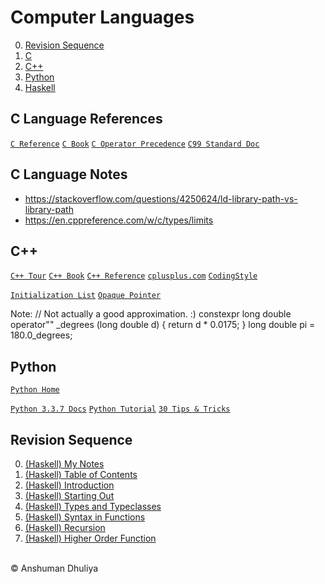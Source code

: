 Computer Languages
=========================

0. [Revision Sequence](#revisionsequence)
1. [C](#clanguage)
2. [C++](#cpp)
3. [Python](#python)
4. [Haskell](haskell/index.html)


## C Language References
[`C Reference`](https://en.cppreference.com/w/c/language)
[`C Book`](files/knr-c-programming.pdf)
[`C Operator Precedence`](files/c-operator-precedence.png)
[`C99 Standard Doc`](http://www.open-std.org/jtc1/sc22/wg14/www/docs/n1256.pdf)

## C Language Notes
* <https://stackoverflow.com/questions/4250624/ld-library-path-vs-library-path>
* <https://en.cppreference.com/w/c/types/limits>

C++
--------
[`C++ Tour`](files/TourOfCpp_Stroustrup_2013.pdf)
[`C++ Book`](files/Straustrup4th.pdf)
[`C++ Reference`](https://en.cppreference.com/w/cpp/language)
[`cplusplus.com`](http://www.cplusplus.com/)
[`CodingStyle`](http://www.yolinux.com/TUTORIALS/LinuxTutorialC++CodingStyle.html)

[`Initialization List`](http://forums.codeguru.com/showthread.php?464084-C-General-What-is-the-initialization-list-and-why-should-I-use-it)
[`Opaque Pointer`](https://en.wikipedia.org/wiki/Opaque_pointer#C++)

Note:
    // Not actually a good approximation.  :)
    constexpr long double operator"" _degrees (long double d) { return d * 0.0175; }
    long double pi = 180.0_degrees;

<a name="python"></a>
## Python
[`Python Home`](python/index.html)

[`Python 3.3.7 Docs`](https://docs.python.org/3.3/)
[`Python Tutorial`](https://docs.python.org/3/tutorial/)
[`30 Tips & Tricks`](https://www.techbeamers.com/essential-python-tips-tricks-programmers/)

<a name="revisionsequence"></a>
## Revision Sequence

0. [(Haskell) My Notes](haskell/index.html)
1. [(Haskell) Table of Contents](http://learnyouahaskell.com/chapters)
2. [(Haskell) Introduction](http://learnyouahaskell.com/introduction)
3. [(Haskell) Starting Out](http://learnyouahaskell.com/starting-out)
4. [(Haskell) Types and Typeclasses](http://learnyouahaskell.com/types-and-typeclasses)
5. [(Haskell) Syntax in Functions](http://learnyouahaskell.com/syntax-in-functions)
6. [(Haskell) Recursion](http://learnyouahaskell.com/recursion)
7. [(Haskell) Higher Order Function](http://learnyouahaskell.com/higher-order-functions)

<div class="footer"> <br/> &copy; Anshuman Dhuliya <br/> </div> 

